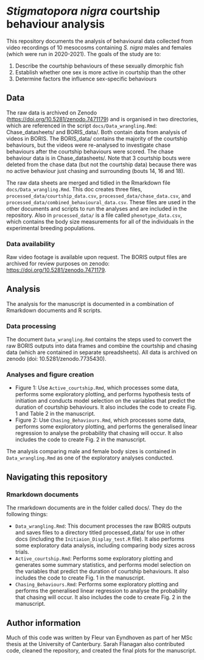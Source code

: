 # *Stigmatopora nigra* courtship behaviour analysis

This repository documents the analysis of behavioural data collected from video recordings of 10 mesocosms containing *S. nigra* males and females (which were run in 2020-2021). The goals of the study are to:

1. Describe the courtship behaviours of these sexually dimorphic fish
2. Establish whether one sex is more active in courtship than the other
3. Determine factors the influence sex-specific behaviours

## Data

The raw data is archived on Zenodo (https://doi.org/10.5281/zenodo.7471179) and is organised in two directories, which are referenced in the script `docs/Data_wrangling.Rmd`: Chase_datasheets/ and BORIS_data/. Both contain data from analysis of videos in BORIS. The BORIS_data/ contains the majority of the courtship behaviours, but the videos were re-analysed to investigate chase behaviours after the courtship behaviours were scored. The chase behaviour data is in Chase_datasheets/.  Note that 3 courtship bouts were deleted from the chase data (but not the courtship data) because there was no active behaviour just chasing and surrounding (bouts 14, 16 and 18).

The raw data sheets are merged and tidied in the Rmarkdown file `docs/Data_wrangling.Rmd`. This doc creates three files, `processed_data/courtship_data.csv`, `processed_data/chase_data.csv`, and `processed_data/combined_behavioural_data.csv`. These files are used in the other documents and scripts to run the analyses and are included in the repository. Also in `processed_data/` is a file called `phenotype_data.csv`, which contains the body size measurements for all of the individuals in the experimental breeding populations. 


### Data availability

Raw video footage is available upon request. The BORIS output files are archived for review purposes on zenodo: https://doi.org/10.5281/zenodo.7471179.

## Analysis

The analysis for the manuscript is documented in a combination of Rmarkdown documents and R scripts. 

### Data processing

The document `Data_wrangling.Rmd` contains the steps used to convert the raw BORIS outputs into data frames and combine the courtship and chasing data (which are contained in separate spreadsheets). All data is archived on zenodo (doi: 10.5281/zenodo.7735430).

### Analyses and figure creation

* Figure 1: Use `Active_courtship.Rmd`, which processes some data, performs some exploratory plotting, and performs hypothesis tests of initiation and conducts model selection on the variables that predict the duration of courtship behaviours. It also includes the code to create Fig. 1 and Table 2 in the manuscript.
* Figure 2: Use `Chasing_Behaviours.Rmd`, which processes some data, performs some exploratory plotting, and performs the generalised linear regression to analyse the probability that chasing will occur. It also includes the code to create Fig. 2 in the manuscript. 

The analysis comparing male and female body sizes is contained in `Data_wrangling.Rmd` as one of the exploratory analyses conducted. 

## Navigating this repository


### Rmarkdown documents

The rmarkdown documents are in the folder called docs/. They do the following things:

* `Data_wrangling.Rmd`: This document processes the raw BORIS outputs and saves files to a directory titled processed_data/ for use in other docs (including the `Initiaion_Display_test.R` file). It also performs some exploratory data analysis, including comparing body sizes across trials.
* `Active_courtship.Rmd`: Performs some exploratory plotting and generates some summary statistics, and performs model selection on the variables that predict the duration of courtship behaviours. It also includes the code to create Fig. 1 in the manuscript.
* `Chasing_Behaviours.Rmd`: Performs some exploratory plotting and performs the generalised linear regression to analyse the probability that chasing will occur. It also includes the code to create Fig. 2 in the manuscript. 

## Author information

Much of this code was written by Fleur van Eyndhoven as part of her MSc thesis at the University of Canterbury. Sarah Flanagan also contributed code, cleaned the repository, and created the final plots for the manuscript.

